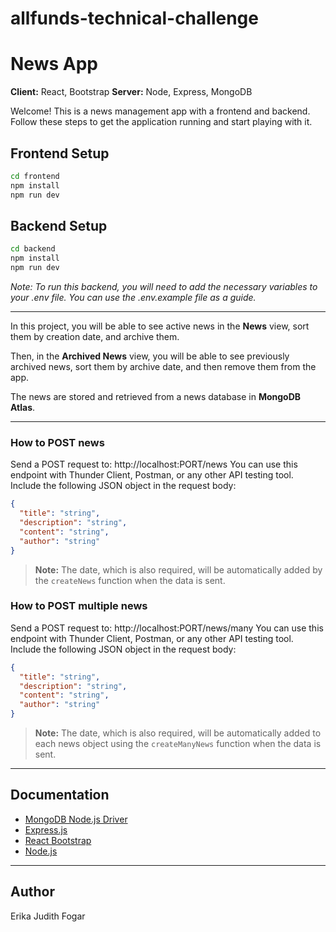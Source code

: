 # allfunds-technical-challenge
# News App

**Client:** React, Bootstrap
**Server:** Node, Express, MongoDB

Welcome!
This is a news management app with a frontend and backend.
Follow these steps to get the application running and start playing with it.

## Frontend Setup

```bash
cd frontend
npm install
npm run dev 
```

## Backend Setup

```bash
cd backend
npm install
npm run dev
```

*Note: To run this backend, you will need to add the necessary variables to your .env file. You can use the .env.example file as a guide.*

---

In this project, you will be able to see active news in the **News** view, sort them by creation date, and archive them.

Then, in the **Archived News** view, you will be able to see previously archived news, sort them by archive date, and then remove them from the app.

The news are stored and retrieved from a news database in **MongoDB Atlas**.

---

### How to POST news

Send a POST request to: http://localhost:PORT/news You can use this endpoint with Thunder Client, Postman, or any other API testing tool.
Include the following JSON object in the request body:

```json
{
  "title": "string",
  "description": "string",
  "content": "string",
  "author": "string"
}
```
> **Note:** The date, which is also required, will be automatically added by the `createNews` function when the data is sent.

### How to POST multiple news

Send a POST request to: http://localhost:PORT/news/many You can use this endpoint with Thunder Client, Postman, or any other API testing tool.
Include the following JSON object in the request body:

```json
{
  "title": "string",
  "description": "string",
  "content": "string",
  "author": "string"
}
```
> **Note:** The date, which is also required, will be automatically added to each news object using the `createManyNews` function when the data is sent.

---

## Documentation

- [MongoDB Node.js Driver](https://www.mongodb.com/docs/drivers/node/current/get-started/)
- [Express.js](https://expressjs.com/)
- [React Bootstrap](https://react-bootstrap.netlify.app/)
- [Node.js](https://nodejs.org/es/)

---

## Author
Erika Judith Fogar
